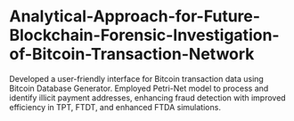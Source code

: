 # Analytical-Approach-for-Future-Blockchain-Forensic-Investigation-of-Bitcoin-Transaction-Network
Developed a user-friendly interface for Bitcoin transaction data using Bitcoin Database Generator. Employed Petri-Net model to process and identify illicit payment addresses, enhancing fraud detection with improved efficiency in TPT, FTDT, and enhanced FTDA simulations.
